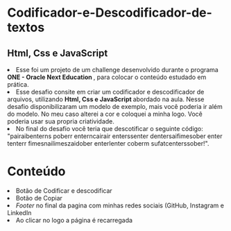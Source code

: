 # Codificador-e-Descodificador-de-textos
<h2>Html, Css e JavaScript </h2>
<li>Esse foi um projeto de um challenge desenvolvido durante o programa <strong> ONE - Oracle Next Education </strong>, para colocar o conteúdo estudado em prática.
<li>Esse desafio consite em criar um codificador e descodificador de arquivos, utilizando <strong> Html, Css e JavaScript </strong> abordado na aula. Nesse desafio disponibilizaram um modelo de exemplo, mais você poderia ir além do modelo. No meu caso alterei a cor e coloquei a minha logo. Você poderia usar sua propria criatividade.
<li>No final do desafio você teria que descotificar o seguinte código: "pairaibenterns poberr enterncairair enterssenter dentersaifimesober enter tenterr fimesnailimeszaidober enterlenter coberm sufatcenterssober!".
<h1>Conteúdo</h1>
<li>Botão de Codificar e descodificar
<li>Botão de Copiar
<li><em>Footer</em> no final da pagina com minhas redes sociais (GitHub, Instagram e LinkedIn
<li>Ao clicar no logo a página é recarregada
